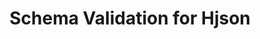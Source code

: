 ---
title: Schema Validation for Hjson
short_name: Hjson
long_name: Hjson, a user interface for JSON
project_url: http://hjson.org/
logo: hjson.svg
highlighting_language: hjson
description_blurb: adds new language features and relaxes syntax restrictions aiming to make information entry easier and less error prone. Hjson only intends to be an intermediary between humans and JSON, as such the clear schema language is JSON Schema.
validators:
  - name: Polyglottal JSON Schema Validator
    project_url: https://www.npmjs.com/package/pajv
    language: JavaScript
    license: MIT
    description: Polyglottal JSON Schema Validator (pajv) is a command line utility that can be used to validate data in numerous formats against a JSON Schema.
---